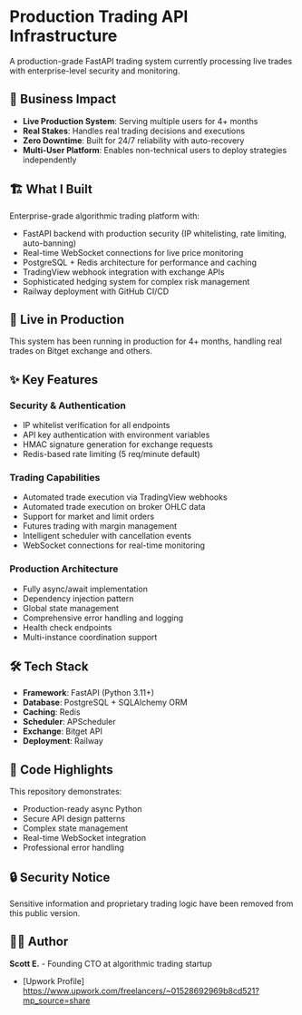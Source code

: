 # Production Trading API Infrastructure

A production-grade FastAPI trading system currently processing live trades with enterprise-level security and monitoring.

## 🎯 Business Impact

- **Live Production System**: Serving multiple users for 4+ months
- **Real Stakes**: Handles real trading decisions and executions
- **Zero Downtime**: Built for 24/7 reliability with auto-recovery
- **Multi-User Platform**: Enables non-technical users to deploy strategies independently

## 🏗️ What I Built

Enterprise-grade algorithmic trading platform with:

- FastAPI backend with production security (IP whitelisting, rate limiting, auto-banning)
- Real-time WebSocket connections for live price monitoring
- PostgreSQL + Redis architecture for performance and caching
- TradingView webhook integration with exchange APIs
- Sophisticated hedging system for complex risk management
- Railway deployment with GitHub CI/CD

## 🚀 Live in Production

This system has been running in production for 4+ months, handling real trades on Bitget exchange and others.

## ✨ Key Features

### Security & Authentication

- IP whitelist verification for all endpoints
- API key authentication with environment variables
- HMAC signature generation for exchange requests
- Redis-based rate limiting (5 req/minute default)

### Trading Capabilities

- Automated trade execution via TradingView webhooks
- Automated trade execution on broker OHLC data
- Support for market and limit orders
- Futures trading with margin management
- Intelligent scheduler with cancellation events
- WebSocket connections for real-time monitoring

### Production Architecture

- Fully async/await implementation
- Dependency injection pattern
- Global state management
- Comprehensive error handling and logging
- Health check endpoints
- Multi-instance coordination support

## 🛠 Tech Stack

- **Framework**: FastAPI (Python 3.11+)
- **Database**: PostgreSQL + SQLAlchemy ORM
- **Caching**: Redis
- **Scheduler**: APScheduler
- **Exchange**: Bitget API
- **Deployment**: Railway

## 📝 Code Highlights

This repository demonstrates:

- Production-ready async Python
- Secure API design patterns
- Complex state management
- Real-time WebSocket integration
- Professional error handling

## 🔒 Security Notice

Sensitive information and proprietary trading logic have been removed from this public version.

## 👨‍💻 Author

**Scott E.** - Founding CTO at algorithmic trading startup

- [Upwork Profile] https://www.upwork.com/freelancers/~01528692969b8cd521?mp_source=share
